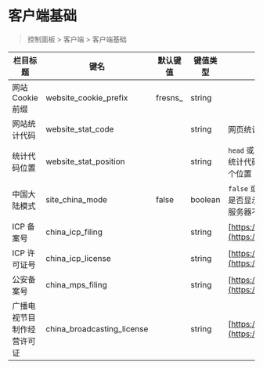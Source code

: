 # 客户端基础

> 控制面板 > 客户端 > 客户端基础

| 栏目标题 | 键名 | 默认键值 | 键值类型 | 说明 |
| --- | --- | --- | --- | --- |
| 网站 Cookie 前缀 | website_cookie_prefix | fresns_ | string |  |
| 网站统计代码 | website_stat_code |  | string | 网页统计工具代码 |
| 统计代码位置 | website_stat_position |  | string | `head` 或 `body`<br>统计代码载入到 HTML 的哪个位置 |
| 中国大陆模式 | site_china_mode | false | boolean | `false` 或 `true`<br>是否显示备案信息，如果网站服务器不在中国大陆，则关闭 |
| ICP 备案号 | china_icp_filing |  | string | [https://beian.miit.gov.cn](https://beian.miit.gov.cn/) |
| ICP 许可证号 | china_icp_license |  | string | [https://dxzhgl.miit.gov.cn](https://dxzhgl.miit.gov.cn/) |
| 公安备案号 | china_mps_filing |  | string | [https://beian.mps.gov.cn](https://beian.mps.gov.cn/) |
| 广播电视节目制作经营许可证 | china_broadcasting_license |  | string | [https://zw.nrta.gov.cn](https://zw.nrta.gov.cn/) |
